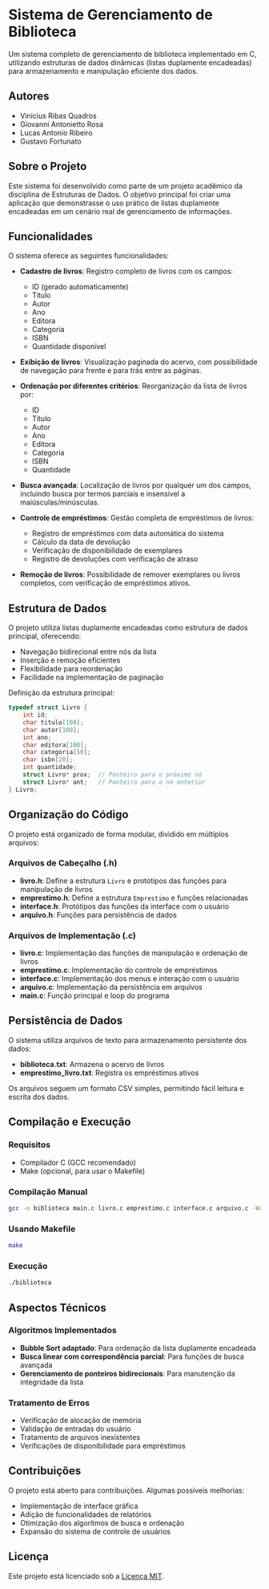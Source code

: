 # Sistema de Gerenciamento de Biblioteca

Um sistema completo de gerenciamento de biblioteca implementado em C, utilizando estruturas de dados dinâmicas (listas duplamente encadeadas) para armazenamento e manipulação eficiente dos dados.

## Autores

- Vinicius Ribas Quadros
- Giovanni Antonietto Rosa
- Lucas Antonio Ribeiro
- Gustavo Fortunato

## Sobre o Projeto

Este sistema foi desenvolvido como parte de um projeto acadêmico da disciplina de Estruturas de Dados. O objetivo principal foi criar uma aplicação que demonstrasse o uso prático de listas duplamente encadeadas em um cenário real de gerenciamento de informações.

## Funcionalidades

O sistema oferece as seguintes funcionalidades:

- **Cadastro de livros**: Registro completo de livros com os campos:
  - ID (gerado automaticamente)
  - Título
  - Autor
  - Ano
  - Editora
  - Categoria
  - ISBN
  - Quantidade disponível

- **Exibição de livros**: Visualização paginada do acervo, com possibilidade de navegação para frente e para trás entre as páginas.

- **Ordenação por diferentes critérios**: Reorganização da lista de livros por:
  - ID
  - Título
  - Autor
  - Ano
  - Editora
  - Categoria
  - ISBN
  - Quantidade

- **Busca avançada**: Localização de livros por qualquer um dos campos, incluindo busca por termos parciais e insensível a maiúsculas/minúsculas.

- **Controle de empréstimos**: Gestão completa de empréstimos de livros:
  - Registro de empréstimos com data automática do sistema
  - Cálculo da data de devolução
  - Verificação de disponibilidade de exemplares
  - Registro de devoluções com verificação de atraso

- **Remoção de livros**: Possibilidade de remover exemplares ou livros completos, com verificação de empréstimos ativos.

## Estrutura de Dados

O projeto utiliza listas duplamente encadeadas como estrutura de dados principal, oferecendo:

- Navegação bidirecional entre nós da lista
- Inserção e remoção eficientes
- Flexibilidade para reordenação
- Facilidade na implementação de paginação

Definição da estrutura principal:

```c
typedef struct Livro {
    int id;
    char titulo[100];
    char autor[100];
    int ano;
    char editora[100];
    char categoria[50];
    char isbn[20];
    int quantidade;
    struct Livro* prox;  // Ponteiro para o próximo nó
    struct Livro* ant;   // Ponteiro para o nó anterior
} Livro;
```

## Organização do Código

O projeto está organizado de forma modular, dividido em múltiplos arquivos:

### Arquivos de Cabeçalho (.h)

- **livro.h**: Define a estrutura `Livro` e protótipos das funções para manipulação de livros
- **emprestimo.h**: Define a estrutura `Emprestimo` e funções relacionadas
- **interface.h**: Protótipos das funções da interface com o usuário
- **arquivo.h**: Funções para persistência de dados

### Arquivos de Implementação (.c)

- **livro.c**: Implementação das funções de manipulação e ordenação de livros
- **emprestimo.c**: Implementação do controle de empréstimos
- **interface.c**: Implementação dos menus e interação com o usuário
- **arquivo.c**: Implementação da persistência em arquivos
- **main.c**: Função principal e loop do programa

## Persistência de Dados

O sistema utiliza arquivos de texto para armazenamento persistente dos dados:

- **biblioteca.txt**: Armazena o acervo de livros
- **emprestimo_livro.txt**: Registra os empréstimos ativos

Os arquivos seguem um formato CSV simples, permitindo fácil leitura e escrita dos dados.

## Compilação e Execução

### Requisitos
- Compilador C (GCC recomendado)
- Make (opcional, para usar o Makefile)

### Compilação Manual
```bash
gcc -o biblioteca main.c livro.c emprestimo.c interface.c arquivo.c -Wall
```

### Usando Makefile
```bash
make
```

### Execução
```bash
./biblioteca
```

## Aspectos Técnicos

### Algoritmos Implementados

- **Bubble Sort adaptado**: Para ordenação da lista duplamente encadeada
- **Busca linear com correspondência parcial**: Para funções de busca avançada
- **Gerenciamento de ponteiros bidirecionais**: Para manutenção da integridade da lista

### Tratamento de Erros

- Verificação de alocação de memória
- Validação de entradas do usuário
- Tratamento de arquivos inexistentes
- Verificações de disponibilidade para empréstimos

## Contribuições

O projeto está aberto para contribuições. Algumas possíveis melhorias:

- Implementação de interface gráfica
- Adição de funcionalidades de relatórios
- Otimização dos algoritmos de busca e ordenação
- Expansão do sistema de controle de usuários

## Licença

Este projeto está licenciado sob a [Licença MIT](LICENSE).
